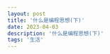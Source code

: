 ```yaml
---
layout: post
title: '什么是编程思想(下)'
date: 2023-04-03
description: '什么是编程思想(下)'
tags: '生活'
--- 
```






